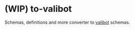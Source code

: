 # (WIP) to-valibot

Schemas, definitions and more converter to [valibot](https://valibot.dev/) schemas.
